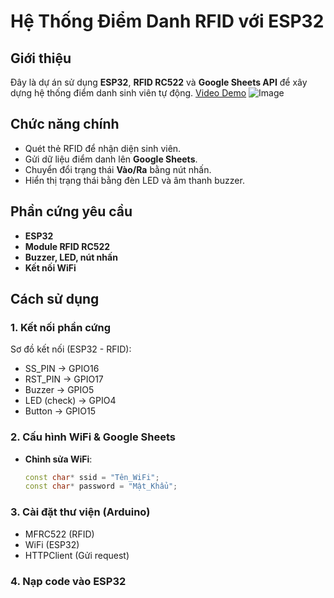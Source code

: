 # Hệ Thống Điểm Danh RFID với ESP32

## Giới thiệu
Đây là dự án sử dụng **ESP32**, **RFID RC522** và **Google Sheets API** để xây dựng hệ thống điểm danh sinh viên tự động.
[Video Demo]()
![Image](https://github.com/user-attachments/assets/ae2872ec-c935-4463-be16-a7300f4cbb5e)
## Chức năng chính
- Quét thẻ RFID để nhận diện sinh viên.
- Gửi dữ liệu điểm danh lên **Google Sheets**.
- Chuyển đổi trạng thái **Vào/Ra** bằng nút nhấn.
- Hiển thị trạng thái bằng đèn LED và âm thanh buzzer.

## Phần cứng yêu cầu
- **ESP32**
- **Module RFID RC522**
- **Buzzer, LED, nút nhấn**
- **Kết nối WiFi**

## Cách sử dụng
### 1. Kết nối phần cứng
Sơ đồ kết nối (ESP32 - RFID):

- SS_PIN -> GPIO16 
- RST_PIN -> GPIO17 
- Buzzer -> GPIO5 
- LED (check) -> GPIO4 
- Button -> GPIO15

### 2. Cấu hình WiFi & Google Sheets
- **Chỉnh sửa WiFi**:
  ```cpp
  const char* ssid = "Tên_WiFi";
  const char* password = "Mật_Khẩu";
### 3. Cài đặt thư viện (Arduino)
- MFRC522 (RFID)
- WiFi (ESP32)
- HTTPClient (Gửi request)

### 4.  Nạp code vào ESP32



